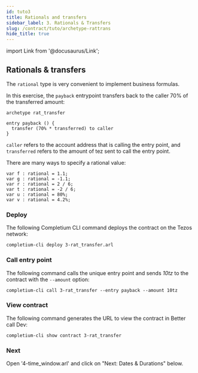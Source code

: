 ```yaml
---
id: tuto3
title: Rationals and transfers
sidebar_label: 3. Rationals & Transfers
slug: /contract/tuto/archetype-rattrans
hide_title: true
---
```

import Link from '@docusaurus/Link';

## Rationals & transfers

The `rational` type is very convenient to implement business formulas.

In this exercise, the `payback` entrypoint transfers back to the caller 70% of the transferred amount:

```archetype {4} title="3-rat_transfer.arl"
archetype rat_transfer

entry payback () {
  transfer (70% * transferred) to caller
}
```

`caller` refers to the account address that is calling the entry point, and `transferred` refers to the amount of tez sent to call the entry point.

There are many ways to specify a rational value:

```archetype
var f : rational = 1.1;
var g : rational = -1.1;
var r : rational = 2 / 6;
var t : rational = -2 / 6;
var u : rational = 80%;
var v : rational = 4.2%;
```

### Deploy

The following <Link to='/docs/cli'>Completium CLI</Link> command deploys the contract on the Tezos network:

```
completium-cli deploy 3-rat_transfer.arl
```

### Call entry point

The following command calls the unique entry point and sends *10tz* to the contract with the `--amount` option:

```
completium-cli call 3-rat_transfer --entry payback --amount 10tz
```

### View contract

The following command generates the URL to view the contract in Better call Dev:

```
completium-cli show contract 3-rat_transfer
```

### Next

Open '4-time_window.arl' and click on "Next: Dates & Durations" below.

